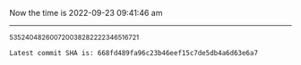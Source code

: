 Now the time is 2022-09-23 09:41:46 am

---

<small>535240482600720038282222346516721</small>

```txt
Latest commit SHA is: 668fd489fa96c23b46eef15c7de5db4a6d63e6a7
```
